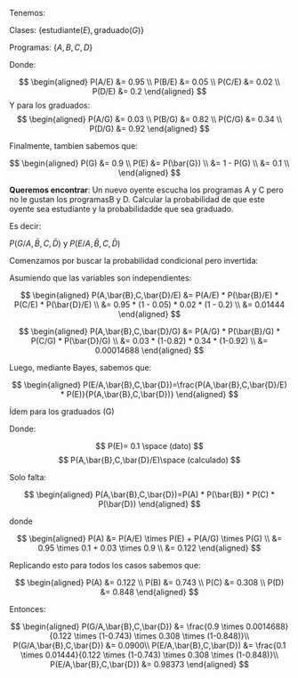 Tenemos:

Clases: $\{\text{estudiante} (E), \text{graduado} (G)\}$

Programas: $\{A, B, C, D\}$

Donde:

$$
\begin{aligned}
P(A/E) &= 0.95 \\
P(B/E) &= 0.05 \\
P(C/E) &= 0.02 \\
P(D/E) &= 0.2
\end{aligned}
$$
Y para los graduados:
$$
\begin{aligned}
P(A/G) &= 0.03 \\
P(B/G) &= 0.82 \\
P(C/G) &= 0.34 \\
P(D/G) &= 0.92
\end{aligned}
$$

Finalmente, tambien sabemos que:

$$
\begin{aligned}
P(G) &= 0.9 \\
P(E) &= P(\bar{G}) \\
&= 1 - P(G) \\
&= 0.1 \\
\end{aligned}
$$

**Queremos encontrar**:
Un nuevo oyente escucha los programas A y C pero no le gustan los programasB y D. Calcular la probabilidad de que este oyente sea estudiante y la probabilidadde que sea graduado.

Es decir:

$P(G/A,\bar{B},C,\bar{D})$
y
$P(E/A,\bar{B},C,\bar{D})$

Comenzamos por buscar la probabilidad condicional pero invertida:

Asumiendo que las variables son independientes:

$$
\begin{aligned}
P(A,\bar{B},C,\bar{D}/E) &= P(A/E) * P(\bar{B}/E) * P(C/E) * P(\bar{D}/E) \\
&= 0.95 * (1 - 0.05) * 0.02 * (1 - 0.2) \\
&= 0.01444
\end{aligned}
$$

$$
\begin{aligned}
P(A,\bar{B},C,\bar{D}/G) &= P(A/G) * P(\bar{B}/G) * P(C/G) * P(\bar{D}/G) \\
&= 0.03 * (1-0.82) * 0.34 * (1-0.92) \\
&= 0.00014688
\end{aligned}
$$

Luego, mediante Bayes, sabemos que:

$$
\begin{aligned}
P(E/A,\bar{B},C,\bar{D})=\frac{P(A,\bar{B},C,\bar{D}/E) * P(E)}{P(A,\bar{B},C,\bar{D})}
\end{aligned}
$$

Ídem para los graduados (G)

Donde:

$$
P(E)= 0.1 \space (dato)
$$
$$
P(A,\bar{B},C,\bar{D}/E)\space (calculado)
$$

Solo falta:

$$
\begin{aligned}
P(A,\bar{B},C,\bar{D})=P(A) * P(\bar{B}) * P(C) * P(\bar{D})
\end{aligned}
$$

donde

$$
\begin{aligned}
P(A) &= P(A/E) \times P(E) + P(A/G) \times P(G) \\
&= 0.95 \times 0.1 + 0.03 \times 0.9 \\
&= 0.122
\end{aligned}
$$

Replicando esto para todos los casos sabemos que:

$$
\begin{aligned}
P(A) &= 0.122 \\
P(B) &= 0.743 \\
P(C) &= 0.308 \\
P(D) &= 0.848
\end{aligned}
$$

Entonces:

$$
\begin{aligned}
P(G/A,\bar{B},C,\bar{D}) &= \frac{0.9 \times 0.0014688}{0.122 \times (1-0.743) \times 0.308 \times (1-0.848)}\\
P(G/A,\bar{B},C,\bar{D}) &= 0.0900\\
P(E/A,\bar{B},C,\bar{D}) &= \frac{0.1 \times 0.01444}{0.122 \times (1-0.743) \times 0.308 \times (1-0.848)}\\
P(E/A,\bar{B},C,\bar{D}) &= 0.98373
\end{aligned}
$$
